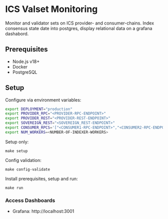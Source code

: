 # ICS Valset Monitoring

Monitor and validator sets on ICS provider- and consumer-chains. Index consensus state date into postgres, display relational data on a grafana dashabord. 

## Prerequisites
- Node.js v18+
- Docker
- PostgreSQL

## Setup

Configure via environment variables:
```bash
export DEPLOYMENT="production"
export PROVIDER_RPC="<PROVIDER-RPC-ENDPOINT>"
export PROVIDER_REST="<PROVIDER-REST-ENDPOINT>"
export SOVEREIGN_REST="<SOVEREIGN_REST-ENDPOINT>"
export CONSUMER_RPCS='["<CONSUMER1-RPC-ENDPOINT>","<CONSUMER2-RPC-ENDPOINT>"]'
export NUM_WORKERS=<NUMBER-OF-INDEXER-WORKERS>
```

Setup only:
```
make setup
```

Config validation:
```
make config-validate
```

Install prerequisites, setup and run:
```
make run
```

### Access Dashboards
- Grafana: http://localhost:3001
